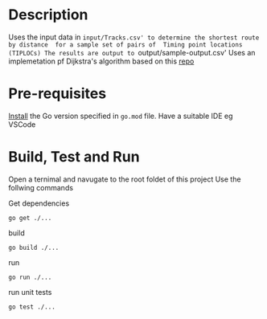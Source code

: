 # Description

Uses the input data in `input/Tracks.csv' to determine the shortest route by distance 
for a sample set of pairs of  Timing point locations (TIPLOCs)
The results are output to `output/sample-output.csv'
Uses an implemetation pf Dijkstra's algorithm based on this [repo](https://github.com/rishabh625/graphs)

# Pre-requisites

[Install](https://go.dev/doc/install) the Go version specified in `go.mod` file.
Have a suitable IDE eg VSCode


# Build, Test and Run
Open a ternimal and navugate to the root foldet of this project
Use the follwing commands

Get dependencies
```
go get ./...
```

build 
```
go build ./...
```

run 
```
go run ./...
```

run unit tests
```
go test ./...
```


